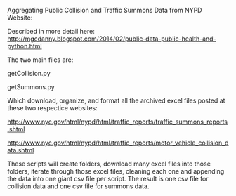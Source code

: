 Aggregating Public Collision and Traffic Summons Data from NYPD Website:


Described in more detail here:
http://mgcdanny.blogspot.com/2014/02/public-data-public-health-and-python.html


The two main files are:

getCollision.py

getSummons.py

Which download, organize, and format all the archived excel files posted at these two respectice websites:

http://www.nyc.gov/html/nypd/html/traffic_reports/traffic_summons_reports.shtml

http://www.nyc.gov/html/nypd/html/traffic_reports/motor_vehicle_collision_data.shtml


These scripts will create folders, download many excel files into those folders, iterate through those excel files, cleaning each one and appending the data into one giant csv file per script.  The result is one csv file for collision data and one csv file for summons data. 

